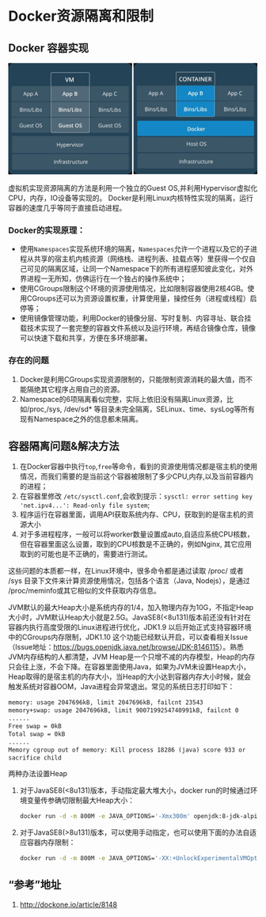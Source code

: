 # Docker资源隔离和限制

## Docker 容器实现

![容器底层和虚拟机实现对比](./5e800c09dafefc8c9f38df1c24a049a5.jpg)

虚拟机实现资源隔离的方法是利用一个独立的Guest OS,并利用Hypervisor虚拟化CPU，内存，IO设备等实现的。
Docker是利用Linux内核特性实现的隔离，运行容器的速度几乎等同于直接启动进程。

### Docker的实现原理：

- 使用`Namespaces`实现系统环境的隔离，`Namespaces`允许一个进程以及它的子进程从共享的宿主机内核资源（网络栈、进程列表、挂载点等）里获得一个仅自己可见的隔离区域，让同一个Namespace下的所有进程感知彼此变化，对外界进程一无所知，仿佛运行在一个独占的操作系统中；
- 使用CGroups限制这个环境的资源使用情况，比如限制容器使用2核4GB。使用CGroups还可以为资源设置权重，计算使用量，操控任务（进程或线程）启停等；
- 使用镜像管理功能，利用Docker的镜像分层、写时复制、内容寻址、联合挂载技术实现了一套完整的容器文件系统以及运行环境，再结合镜像仓库，镜像可以快速下载和共享，方便在多环境部署。

### 存在的问题

1. Docker是利用CGroups实现资源限制的，只能限制资源消耗的最大值，而不能隔绝其它程序占用自己的资源。
2. Namespace的6项隔离看似完整，实际上依旧没有隔离Linux资源，比如/proc,/sys, /dev/sd* 等目录未完全隔离，SELinux、time、sysLog等所有现有Namespace之外的信息都未隔离。

## 容器隔离问题&解决方法

1. 在Docker容器中执行`top`,`free`等命令，看到的资源使用情况都是宿主机的使用情况，而我们需要的是当前这个容器被限制了多少CPU,内存,以及当前容器内的进程；
2. 在容器里修改 `/etc/sysctl.conf`,会收到提示：`sysctl: error setting key 'net.ipv4...': Read-only file system`;
3. 程序运行在容器里面，调用API获取系统内存、CPU，获取到的是宿主机的资源大小
4. 对于多进程程序，一般可以将worker数量设置成auto,自适应系统CPU核数，但在容器里面这么设置，取到的CPU核数是不正确的，例如Nginx, 其它应用取到的可能也是不正确的，需要进行测试。

这些问题的本质都一样，在Linux环境中，很多命令都是通过读取 /proc/ 或者 /sys 目录下文件来计算资源使用情况，包括各个语言（Java, Nodejs），是通过 /proc/meminfo或其它相似的文件获取内存信息。

JVM默认的最大Heap大小是系统内存的1/4，加入物理内存为10G，不指定Heap大小时，JVM默认Heap大小就是2.5G。JavaSE8(<8u131)版本前还没有针对在容器内执行高度受限的Linux进程进行优化，JDK1.9 以后开始正式支持容器环境中的CGroups内存限制，JDK1.10 这个功能已经默认开启，可以查看相关Issue（Issue地址：<https://bugs.openjdk.java.net/browse/JDK-8146115>）。熟悉JVM内存结构的人都清楚，JVM Heap是一个只增不减的内存模型，Heap的内存只会往上涨，不会下降。在容器里面使用Java，如果为JVM未设置Heap大小，Heap取得的是宿主机的内存大小，当Heap的大小达到容器内存大小时候，就会触发系统对容器OOM，Java进程会异常退出。常见的系统日志打印如下：

```log
memory: usage 2047696kB, limit 2047696kB, failcnt 23543
memory+swap: usage 2047696kB, limit 9007199254740991kB, failcnt 0
......
Free swap = 0kB
Total swap = 0kB
......
Memory cgroup out of memory: Kill process 18286 (java) score 933 or sacrifice child
```

两种办法设置Heap

1. 对于JavaSE8(<8u131)版本，手动指定最大堆大小，docker run的时候通过环境变量传参确切限制最大Heap大小：

    ```sh
    docker run -d -m 800M -e JAVA_OPTIONS='-Xmx300m' openjdk:8-jdk-alpine
    ```

1. 对于JavaSE8(>8u131)版本，可以使用手动指定，也可以使用下面的办法自适应容器内存限制：

    ```sh
    docker run -d -m 800M -e JAVA_OPTIONS='-XX:+UnlockExperimentalVMOptions -XX:+UseCGroupMemoryLimitForHeap'
    ```

## “参考”地址

1. <http://dockone.io/article/8148>
